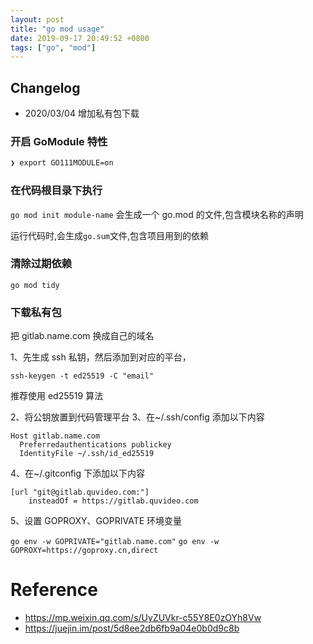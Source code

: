 ```yaml
---
layout: post
title: "go mod usage"
date: 2019-09-17 20:49:52 +0800
tags: ["go", "mod"]
---
```


## Changelog

- 2020/03/04 增加私有包下载

### 开启 GoModule 特性

```bash
❯ export GO111MODULE=on
```

### 在代码根目录下执行

`go mod init module-name`
会生成一个 go.mod 的文件,包含模块名称的声明

运行代码时,会生成`go.sum`文件,包含项目用到的依赖

### 清除过期依赖

`go mod tidy`

### 下载私有包

把 gitlab.name.com 换成自己的域名

1、先生成 ssh 私钥，然后添加到对应的平台，

`ssh-keygen -t ed25519 -C "email"`

推荐使用 ed25519 算法

2、将公钥放置到代码管理平台
3、在~/.ssh/config 添加以下内容

```
Host gitlab.name.com
  Preferredauthentications publickey
  IdentityFile ~/.ssh/id_ed25519
```

4、在~/.gitconfig 下添加以下内容

```
[url "git@gitlab.quvideo.com:"]
    insteadOf = https://gitlab.quvideo.com
```

5、设置 GOPROXY、GOPRIVATE 环境变量

`go env -w GOPRIVATE="gitlab.name.com"`
`go env -w GOPROXY=https://goproxy.cn,direct`

# Reference

- https://mp.weixin.qq.com/s/UyZUVkr-c55Y8E0zOYh8Vw
- https://juejin.im/post/5d8ee2db6fb9a04e0b0d9c8b
